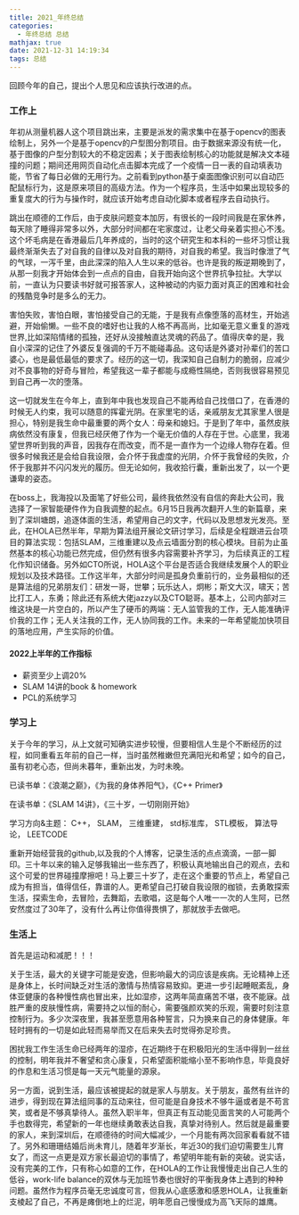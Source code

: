 ```yaml
---
title: 2021_年终总结
categories:
  - 年终总结 总结
mathjax: true
date: 2021-12-31 14:19:34
tags: 总结
---
```

回顾今年的自己，提出个人思见和应该执行改进的点。

### 工作上 
年初从测量机器人这个项目跳出来，主要是派发的需求集中在基于opencv的图表绘制上，另外一个是基于opencv的户型图分割项目。由于数据来源没有统一化，基于图像的户型分割较大的不稳定因素；关于图表绘制核心的功能就是解决文本碰撞的问题；期间还用网页自动化点击脚本完成了一个疫情一日一表的自动填表功能，节省了每日必做的无用行为。之前看到python基于桌面图像识别可以自动匹配鼠标行为，这是原来项目的高级方法。作为一个程序员，生活中如果出现较多的重复度大的行为与操作时，就应该开始考虑自动化脚本或者程序去自动执行。

跳出在顺德的工作后，由于皮肤问题变本加厉，有很长的一段时间我是在家休养，每天除了睡得非常多以外，大部分时间都在宅家度过，让老父母亲着实担心不浅。这个坏毛病是在香港最后几年养成的，当时的这个研究生和本科的一些坏习惯让我最终渐渐失去了对自我的自律以及对自我的期待，对自我的希望。我当时像泄了气的气球，一泻千里，由此深深的陷入人生以来的低谷。也许是我的叛逆期晚到了，从那一刻我才开始体会到一点点的自由，自我开始向这个世界抗争拉扯。大学以前，一直认为只要读书好就可报答家人，这种被动的内驱力面对真正的困难和社会的残酷竞争时是多么的无力。

害怕失败，害怕白眼，害怕接受自己的无能，于是我有点像堕落的高材生，开始逃避，开始偷懒。一些不良的嗜好也让我的人格不再高尚，比如毫无意义重复的游戏世界,比如深陷情绪的孤独，[](，比如唾手可得的黄色快乐，)还好从没接触直达灵魂的药品了。值得庆幸的是，我自小深深的记住了外婆反复强调的千万不能碰毒品。这句话是外婆对孙辈们的苦口婆心，也是最低最低的要求了。经历的这一切，我深知自己自制力的脆弱，应减少对不良事物的好奇与冒险，希望我这一辈子都能与成瘾性隔绝，否则我很容易预见到自己再一次的堕落。

这一切就发生在今年上，直到年中我也发现自己不能再给自己找借口了，在香港的时候无人约束，我可以随意的挥霍光阴。在家里宅的话，亲戚朋友尤其家里人很是担心，特别是我生命中最重要的两个女人：母亲和媳妇。于是到了年中，虽然皮肤病依然没有康复，但我已经厌倦了作为一个毫无价值的人存在于世。心底里，我渴望世界听到我的声音，因我存在而改变，而不是一直作为一个边缘人物存在着。但很多时候我还是会给自我设限，会介怀于我虚度的光阴，介怀于我曾经的失败，介怀于我那并不闪闪发光的履历。但无论如何，我收拾行囊，重新出发了，以一个更谦卑的姿态。

在boss上，我海投以及面笔了好些公司，最终我依然没有自信的奔赴大公司，我选择了一家智能硬件作为自我调整的起点。6月15日我再次翻开人生的新篇章，来到了深圳塘朗，追逐体面的生活，希望用自己的文字，代码以及思想发光发亮。至此，在HOLA已然半年，早期为算法组开展论文研讨学习，后续是全程跟进云台项目的算法实现：包括SLAM，三维重建以及点云墙面分割的核心模块。目前为止虽然基本的核心功能已然完成，但仍然有很多内容需要补齐学习，为后续真正的工程化作知识储备。另外如CTO所说，HOLA这个平台是否适合我继续发展个人的职业规划以及技术路径。工作这半年，大部分时间是孤身负重前行的，业务最相似的还是算法组的兄弟朋友们：研发一哥，世攀；玩乐达人，炯彬；斯文大汉，啸天；苦比打工人，东勇；除此还有系统大佬jazzy以及CTO聪哥。基本上，公司内部对三维这块是一片空白的，所以产生了硬币的两端：无人监管我的工作，无人能准确评价我的工作；无人关注我的工作，无人协同我的工作。未来的一年希望能加快项目的落地应用，产生实际的价值。


#### 2022上半年的工作指标
- 薪资至少上调20%
- SLAM 14讲的book & homework
- PCL的系统学习

### 学习上
关于今年的学习，从上文就可知确实进步较慢，但要相信人生是个不断经历的过程，如同重看五年前的自己一样，当时虽然稚嫩但充满阳光和希望；如今的自己，虽有初老心态，但尚未暮年，重新出发，为时未晚。

已读书单：《浪潮之巅》，《为我的身体养阳气》，《C++ Primer》

在读书单：《SLAM 14讲》，《三十岁，一切刚刚开始》

学习方向&主题： C++， SLAM， 三维重建， std标准库， STL模板， 算法导论， LEETCODE

重新开始经营我的github,以及我的个人博客，记录生活的点点滴滴，一部一脚印。三十年以来的输入足够我输出一些东西了，积极认真地输出自己的观点，去和这个可爱的世界碰撞摩擦吧！马上要三十岁了，走在这个重要的节点上，希望自己成为有担当，值得信任，靠谱的人。更希望自己打破自我设限的枷锁，去勇敢探索生活，探索生命，去冒险，去舞蹈，去歌唱，这是每个人唯一一次的人生阿，已然安然度过了30年了，没有什么再让你值得畏惧了，那就放手去做吧。

### 生活上
首先是运动和减肥！！！

关于生活，最大的关键字可能是安逸，但影响最大的词应该是疾病。无论精神上还是身体上，长时间缺乏对生活的激情与热情容易致抑。更进一步引起睡眠紊乱，身体亚健康的各种慢性病也冒出来，比如湿疹，这两年简直痛苦不堪，夜不能寐。战胜严重的皮肤慢性病，需要持之以恒的耐心，需要强颜欢笑的乐观，需要时刻注意控制行为。多少次深夜里，我甚至愿意用各种誓言，只为换来自己的身体健康。年轻时拥有的一切是如此轻而易举而又在后来失去时觉得弥足珍贵。

困扰我工作生活生命已经两年的湿疹，在近期终于在积极阳光的生活中得到一丝丝的控制，明年我并不奢望和贪心康复，只希望面积能缩小至不影响作息，毕竟良好的作息和生活习惯是每一天元气能量的源泉。

另一方面，说到生活，最应该被提起的就是家人与朋友。关于朋友，虽然有丝许的进步，得到现在算法组同事的互动来往，但可能是自身技术不够牛逼或者是不苟言笑，或者是不够真挚待人。虽然入职半年，但真正有互动能见面言笑的人可能两个手也数得完，希望新的一年也继续勇敢表达自我，真挚对待别人。然后就是最重要的家人，来到深圳后，在顺德待的时间大幅减少，一个月能有两次回家看看就不错了。另外和珊珊结婚后尚未育儿，随着年岁渐长，年近30的我们迫切需要生儿育女了，而这一点更是双方家长最迫切的事情了，希望明年能有新的突破。说实话，没有完美的工作，只有称心如意的工作，在HOLA的工作让我慢慢走出自己人生的低谷，work-life balance的双休与无加班节奏也很好的平衡我身体上遇到的种种问题。虽然作为程序员毫无忠诚度可言，但我从心底感激和感恩HOLA，让我重新支棱起了自己，不再是瘫倒地上的烂泥，明年愿自己慢慢成为高飞天际的雄鹰。
